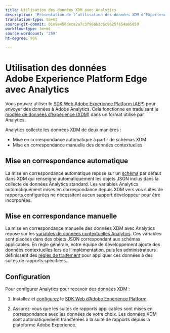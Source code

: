 ```yaml
---
title: Utilisation des données XDM avec Analytics
description: 'Présentation de l’utilisation des données XDM d’Experience Platform dans Adobe Analytics '
translation-type: tm+mt
source-git-commit: 01e9a456dece2a7c3f96bb2c6c9625f654a05059
workflow-type: tm+mt
source-wordcount: '259'
ht-degree: 96%

---
```



# Utilisation des données Adobe Experience Platform Edge avec Analytics

Vous pouvez utiliser le [SDK Web Adobe Experience Platform (AEP)](https://docs.adobe.com/content/help/fr-FR/launch/using/extensions-ref/adobe-extension/aep-extension/overview.html) pour envoyer des données à Adobe Analytics. Cela fonctionne en traduisant le [modèle de données d’expérience (XDM)](https://docs.adobe.com/content/help/fr-FR/experience-platform/xdm/home.html) dans un format utilisé par Analytics.

Analytics collecte les données XDM de deux manières :

* Mise en correspondance automatique à partir de schémas XDM
* Mise en correspondance manuelle des données contextuelles

## Mise en correspondance automatique

La mise en correspondance automatique repose sur un [schéma](https://docs.adobe.com/content/help/fr-FR/experience-platform/xdm/schema/composition.html) par défaut dans XDM qui renseigne automatiquement les objets JSON inclus dans la collecte de données Analytics standard. Les variables Analytics automatiquement mises en correspondance depuis XDM vers vos suites de rapports configurées ne nécessitent aucun support développeur pour être incorporées.

## Mise en correspondance manuelle

[](xdm-manual.md)La mise en correspondance manuelle des données XDM avec Analytics repose sur les [variables de données contextuelles Analytics](../vars/page-vars/contextdata.md). Ces variables sont placées dans des objets JSON correspondant aux schémas applicables. En règle générale, votre équipe de développement ajoute des données contextuelles lors de l’implémentation, puis les administrateurs définissent des [règles de traitement](/help/admin/admin/c-processing-rules/c-processing-rules-configuration/t-processing-rules.md) pour appliquer ces données à des suites de rapports spécifiées.

## Configuration

Pour configurer Analytics pour recevoir des données XDM :

1. Installez et [configurez](https://docs.adobe.com/content/help/fr-FR/experience-platform/edge/fundamentals/configuring-the-sdk.html) le [SDK Web d’Adobe Experience Platform](https://docs.adobe.com/content/help/fr-FR/experience-platform/edge/fundamentals/installing-the-sdk.html).

2. Assurez-vous que les suites de rapports applicables sont mises en correspondance avec les données de votre choix. Les données XDM sont automatiquement transférées à la suite de rapports depuis la plateforme Adobe Experience.
